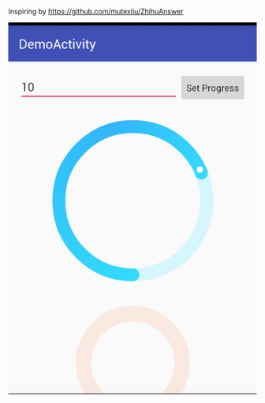 Inspiring by https://github.com/mutexliu/ZhihuAnswer

 ![image](https://github.com/hugofys/ProgressPlus/blob/master/png/demo.png)
